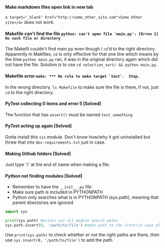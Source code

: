 #### Make markdown files open link in new tab
```a target="_blank" href="http://some_other_site.com">Some Other site</a>``` does not work.

#### Makefile can't find the file ```python: can't open file 'main.py': [Errno 2] No such file or directory```
The Makefil couldn't find main.py even though I ```cd```'d to the right directory. Apparently in Makfiles, ```cd``` is only effective for that one line which means by the time ```python main.py``` ran, it was in the original directory again which did not have the file. Solution is to use ```cd selection_sort/ && python main.py```.

#### Makefile error ```make: *** No rule to make target `test'.  Stop.```
In the wrong directory. ```ls Makefile``` to make sure the file is there, if not, just ```cd``` to the right directory.

#### PyTest collecting 0 items and error 5 [Solved]
The function that has ```assert()``` must be named ```test_something```

#### PyTest acting up again [Solved]
Gotta install this ```six``` module. Don't know how/why it got uninstalled but threw that into ```dev-requirements.txt``` just in case.

#### Making Github folders [Solved]
Just type '/' at the end of name when making a file.

#### Python not finding modules [Solved]
* Remember to have the ```__init__.py``` file
* Make sure path is included in PYTHONPATH
* Python only searches what is in PYTHONPATH (sys.path), meaning that parent directories are ignored

```python
import sys

print(sys.path) #prints out all module search paths
sys.path.insert(0, '/path/to/file') #adds path to the front(in case of duplicates checked before
```
Use `print(sys.path)` to check whether or not the right paths are there, then use `sys.insert(0, '/path/to/file')` to add the path.
